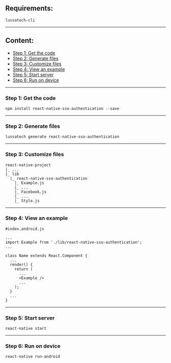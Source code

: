 ## Requirements:

    lussatech-cli

-----
## Content:
* [Step 1: Get the code](#step1)
* [Step 2: Generate files](#step2)
* [Step 3: Customize files](#step3)
* [Step 4: View an example](#step4)
* [Step 5: Start server](#step5)
* [Step 6: Run on device](#step6)

-----
<a name="step1"></a>
### Step 1: Get the code

    npm install react-native-sso-authentication --save

-----
<a name="step2"></a>
### Step 2: Generate files

    lussatech generate react-native-sso-authentication

-----
<a name="step3"></a>
### Step 3: Customize files

    react-native-project
    |_ ...
    |_ lib
      |_ react-native-sso-authentication
        |_ Example.js
        |_ ...
        |_ Facebook.js
        |_ ...
        |_ Style.js

-----
<a name="step4"></a>
### Step 4: View an example

    #index.android.js

    ...
    import Example from './lib/react-native-sso-authentication';
    ...

    class Name extends React.Component {
      ...
      render() {
        return (
          ...
          <Example />
          ...
        );
      }
      ...
    }

-----
<a name="step5"></a>
### Step 5: Start server

    react-native start

-----
<a name="step6"></a>
### Step 6: Run on device

    react-native run-android
